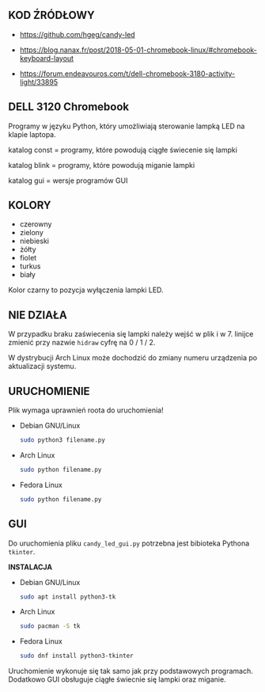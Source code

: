 ## KOD ŹRÓDŁOWY
* https://github.com/hgeg/candy-led

* https://blog.nanax.fr/post/2018-05-01-chromebook-linux/#chromebook-keyboard-layout

* https://forum.endeavouros.com/t/dell-chromebook-3180-activity-light/33895

## DELL 3120 Chromebook

Programy w języku Python, który umożliwiają sterowanie lampką LED na klapie laptopa.

katalog const = programy, które powodują ciągłe świecenie się lampki

katalog blink = programy, które powodują miganie lampki

katalog gui = wersje programów GUI

## KOLORY
* czerowny
* zielony
* niebieski
* żółty
* fiolet
* turkus
* biały

Kolor czarny to pozycja wyłączenia lampki LED.

## NIE DZIAŁA
W przypadku braku zaświecenia się lampki należy wejść w plik i w 7. linijce zmienić przy nazwie ```hidraw``` cyfrę na 0 / 1 / 2.

W dystrybucji Arch Linux może dochodzić do zmiany numeru urządzenia po aktualizacji systemu.

## URUCHOMIENIE
Plik wymaga uprawnień roota do uruchomienia!
* Debian GNU/Linux
  ```sh
  sudo python3 filename.py
  ```

* Arch Linux
  ```sh
  sudo python filename.py
  ```

* Fedora Linux
  ```sh
  sudo python filename.py
  ```

## GUI
Do uruchomienia pliku ```candy_led_gui.py``` potrzebna jest bibioteka Pythona ```tkinter```.

**INSTALACJA**

* Debian GNU/Linux

  ```sh
  sudo apt install python3-tk
  ```
  
* Arch Linux

  ```sh
  sudo pacman -S tk
  ```

* Fedora Linux

  ```sh
  sudo dnf install python3-tkinter
  ```

Uruchomienie wykonuje się tak samo jak przy podstawowych programach. Dodatkowo GUI obsługuje ciągłe świecnie się lampki oraz miganie.
